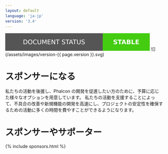 ```yaml
---
layout: default
language: 'ja-jp'
version: '3.4'
---
```

![](/assets/images/document-status-stable-success.svg) ![](/assets/images/version-{{ page.version }}.svg)
# スポンサーになる

私たちの活動を後援し、Phalcon の開発を促進したい方のために、予算に応じた様々なオプションを用意しています。 私たちの活動を支援することによって、不具合の改善や新規機能の開発を高速にし、プロジェクトの安定性を確保するための活動に多くの時間を費やすことができるようになります。

# スポンサーやサポーター

{% include sponsors.html %}
